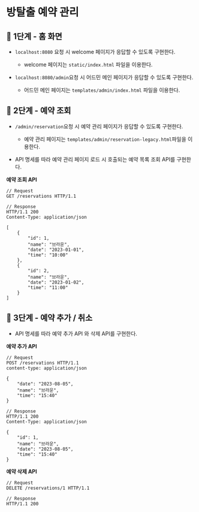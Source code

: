 # 방탈출 예약 관리

## 🚀 1단계 - 홈 화면

- `localhost:8080` 요청 시 welcome 페이지가 응답할 수 있도록 구현한다.
    - welcome 페이지는 `static/index.html` 파일을 이용한다.


- `localhost:8080/admin`요청 시 어드민 메인 페이지가 응답할 수 있도록 구현한다.
    - 어드민 메인 페이지는 `templates/admin/index.html` 파일을 이용한다.

## 🚀 2단계 - 예약 조회

- `/admin/reservation`요청 시 예약 관리 페이지가 응답할 수 있도록 구현한다.
    - 예약 관리 페이지는 `templates/admin/reservation-legacy.html`파일을 이용한다.


- API 명세를 따라 예약 관리 페이지 로드 시 호출되는 예약 목록 조회 API를 구현한다.

**예약 조회 API**

```http request
// Request
GET /reservations HTTP/1.1

// Response
HTTP/1.1 200 
Content-Type: application/json

[
    {
        "id": 1,
        "name": "브라운",
        "date": "2023-01-01",
        "time": "10:00"
    },
    {
        "id": 2,
        "name": "브라운",
        "date": "2023-01-02",
        "time": "11:00"
    }
]

```

## 🚀 3단계 - 예약 추가 / 취소

- API 명세를 따라 예약 추가 API 와 삭제 API를 구현한다.

**예약 추가 API**

```http request
// Request
POST /reservations HTTP/1.1
content-type: application/json

{
    "date": "2023-08-05",
    "name": "브라운",
    "time": "15:40"
}

// Response
HTTP/1.1 200 
Content-Type: application/json

{
    "id": 1,
    "name": "브라운",
    "date": "2023-08-05",
    "time": "15:40"
}
```

**예약 삭제 API**

```http request
// Request
DELETE /reservations/1 HTTP/1.1

// Response
HTTP/1.1 200
```